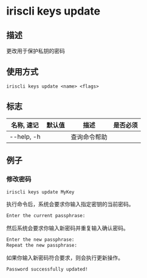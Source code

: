 # iriscli keys update

## 描述

更改用于保护私钥的密码

## 使用方式

```
iriscli keys update <name> <flags>
```

## 标志

| 名称, 速记   | 默认值 | 描述       | 是否必须 |
| ----------- | ---- | ---------- | ------ |
| --help, -h  |      | 查询命令帮助 |        |

## 例子

### 修改密码

```shell
iriscli keys update MyKey
```

执行命令后，系统会要求你输入指定密钥的当前密码。

```txt
Enter the current passphrase:
```

然后系统会要求你输入新密码并重复输入确认密码。

```txt
Enter the new passphrase:
Repeat the new passphrase:
```

如果你输入新密码符合要求，则会执行更新操作。

```txt
Password successfully updated!
```